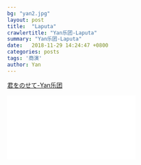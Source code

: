 ```yaml
---
bg: "yan2.jpg"
layout: post
title:  "Laputa"
crawlertitle: "Yan乐团-Laputa"
summary: "Yan乐团-Laputa"
date:   2018-11-29 14:24:47 +0800
categories: posts
tags: '商演'
author: Yan
---
```


[君をのせて-Yan乐团](https://www.bilibili.com/video/av37122145/)
<iframe src="//player.bilibili.com/player.html?aid=37122145&cid=65235670&page=1" scrolling="no" border="0" frameborder="no" framespacing="0" allowfullscreen="true"> </iframe>
